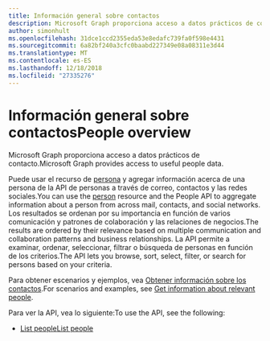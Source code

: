 ```yaml
---
title: Información general sobre contactos
description: Microsoft Graph proporciona acceso a datos prácticos de contacto.
author: simonhult
ms.openlocfilehash: 31dce1ccd2355eda53e8edafc739fa0f598e4431
ms.sourcegitcommit: 6a82bf240a3cfc0baabd227349e08a08311e3d44
ms.translationtype: MT
ms.contentlocale: es-ES
ms.lasthandoff: 12/18/2018
ms.locfileid: "27335276"
---
```

# <a name="people-overview"></a><span data-ttu-id="b4b79-103">Información general sobre contactos</span><span class="sxs-lookup"><span data-stu-id="b4b79-103">People overview</span></span>

<span data-ttu-id="b4b79-104">Microsoft Graph proporciona acceso a datos prácticos de contacto.</span><span class="sxs-lookup"><span data-stu-id="b4b79-104">Microsoft Graph provides access to useful people data.</span></span>

<span data-ttu-id="b4b79-105">Puede usar el recurso de [persona](../resources/person.md) y agregar información acerca de una persona de la API de personas a través de correo, contactos y las redes sociales.</span><span class="sxs-lookup"><span data-stu-id="b4b79-105">You can use the [person](../resources/person.md) resource and the People API to aggregate information about a person from across mail, contacts, and social networks.</span></span> <span data-ttu-id="b4b79-106">Los resultados se ordenan por su importancia en función de varios comunicación y patrones de colaboración y las relaciones de negocios.</span><span class="sxs-lookup"><span data-stu-id="b4b79-106">The results are ordered by their relevance based on multiple communication and collaboration patterns and business relationships.</span></span> <span data-ttu-id="b4b79-107">La API permite a examinar, ordenar, seleccionar, filtrar o búsqueda de personas en función de los criterios.</span><span class="sxs-lookup"><span data-stu-id="b4b79-107">The API lets you browse, sort, select, filter, or search for persons based on your criteria.</span></span>

<span data-ttu-id="b4b79-108">Para obtener escenarios y ejemplos, vea [Obtener información sobre los contactos](/graph/people-example).</span><span class="sxs-lookup"><span data-stu-id="b4b79-108">For scenarios and examples, see [Get information about relevant people](/graph/people-example).</span></span>

<span data-ttu-id="b4b79-109">Para ver la API, vea lo siguiente:</span><span class="sxs-lookup"><span data-stu-id="b4b79-109">To use the API, see the following:</span></span>

- [<span data-ttu-id="b4b79-110">List people</span><span class="sxs-lookup"><span data-stu-id="b4b79-110">List people</span></span>](../api/user-list-people.md)
